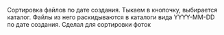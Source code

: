 Сортировка файлов по дате создания. Тыкаем в кнопочку, выбирается каталог. Файлы из него раскидываются в каталоги вида YYYY-MM-DD по дате создания. Сделал для сортировки фоток

